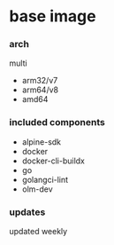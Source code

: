 # base image

### arch

multi

* arm32/v7
* arm64/v8
* amd64

### included components

* alpine-sdk
* docker
* docker-cli-buildx
* go
* golangci-lint
* olm-dev

### updates

updated weekly
